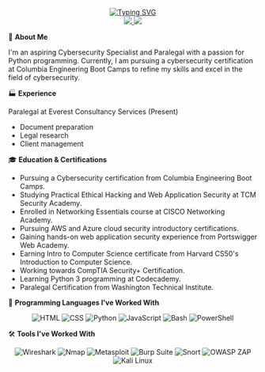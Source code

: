 <p align="center">
<a href="https://github.com/Lodoelama">
    <img src="https://readme-typing-svg.herokuapp.com?font=Times+New+Roman&color=FFD700size=30&center=true&vCenter=true&multiline=true&width=800&height=150&lines=Lodoe+Lama;Aspiring+Cybersecurity+Specialist+%7C+Paralegal" alt="Typing SVG" />
</a>

<br/>

<a href="https://www.linkedin.com/in/lodoelama/">
    <img src="https://img.shields.io/badge/-Linkedin-0077B5?style=for-the-badge&logo=linkedin&logoColor=white">
</a>
<a href="mailto:lodoelama@gmail.com">
    <img src="https://img.shields.io/badge/-Email-D14836?style=for-the-badge&logo=gmail&logoColor=white">
</a>

<br/> 

</p>

🚀 **About Me** 

I'm an aspiring Cybersecurity Specialist and Paralegal with a passion for Python programming. Currently, I am pursuing a cybersecurity certification at Columbia Engineering Boot Camps to refine my skills and excel in the field of cybersecurity.

🏭 **Experience** 

Paralegal at Everest Consultancy Services (Present)
- Document preparation
- Legal research
- Client management

🎓 **Education & Certifications** 

- Pursuing a Cybersecurity certification from Columbia Engineering Boot Camps.
- Studying Practical Ethical Hacking and Web Application Security at TCM Security Academy.
- Enrolled in Networking Essentials course at CISCO Networking Academy.
- Pursuing AWS and Azure cloud security introductory certifications.
- Gaining hands-on web application security experience from Portswigger Web Academy.
- Earning Intro to Computer Science certificate from Harvard CS50's Introduction to Computer Science.
- Working towards CompTIA Security+ Certification.
- Learning Python 3 programming at Codecademy.
- Paralegal Certification from Washington Technical Institute.

🔧 **Programming Languages I've Worked With** 

<p align="center">
<img src="https://img.shields.io/badge/HTML-E34F26?style=for-the-badge&logo=html5&logoColor=white" alt="HTML">
<img src="https://img.shields.io/badge/CSS-1572B6?style=for-the-badge&logo=css3&logoColor=white" alt="CSS">
<img src="https://img.shields.io/badge/Python-3776AB?style=for-the-badge&logo=python&logoColor=white" alt="Python">
<img src="https://img.shields.io/badge/JavaScript-F7DF1E?style=for-the-badge&logo=javascript&logoColor=black" alt="JavaScript">
<img src="https://img.shields.io/badge/Bash-4EAA25?style=for-the-badge&logo=gnu-bash&logoColor=white" alt="Bash">
<img src="https://img.shields.io/badge/PowerShell-5391FE?style=for-the-badge&logo=powershell&logoColor=white" alt="PowerShell">
</p>
    
🛠️ **Tools I've Worked With** 

<p align="center">
<img src="https://img.shields.io/badge/Wireshark-1679A7?style=for-the-badge&logo=wireshark&logoColor=white" alt="Wireshark">
<img src="https://img.shields.io/badge/Nmap-0779A7?style=for-the-badge&logo=nmap&logoColor=white" alt="Nmap">
<img src="https://img.shields.io/badge/Metasploit-000000?style=for-the-badge&logo=metasploit&logoColor=white" alt="Metasploit">
<img src="https://img.shields.io/badge/BurpSuite-FF6400?style=for-the-badge&logo=burpsuite&logoColor=white" alt="Burp Suite">
<img src="https://img.shields.io/badge/Snort-000000?style=for-the-badge&logo=snort&logoColor=white" alt="Snort">
<img src="https://img.shields.io/badge/OWASPZAP-000000?style=for-the-badge&logo=owaspzap&logoColor=white" alt="OWASP ZAP">
<img src="https://img.shields.io/badge/KaliLinux-557C94?style=for-the-badge&logo=kalilinux&logoColor=white" alt="Kali Linux">
</p>

